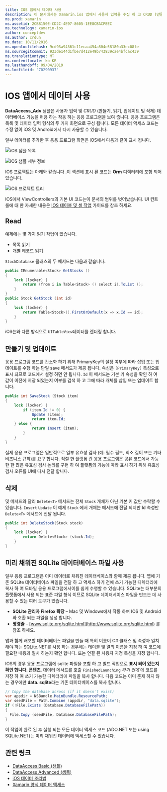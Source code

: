 ```yaml
---
title: IOS 앱에서 데이터 사용
description: 이 문서에서는 Xamarin.ios 앱에서 사용자 입력을 수집 하 고 CRUD (만들기, 읽기, 업데이트 및 삭제) 데이터베이스 작업을 수행 하는 방법을 보여 주는 DataAccess_Adv 샘플에 대해 설명 합니다.
ms.prod: xamarin
ms.assetid: 2CB8150E-CD2C-4E97-8605-1EE8CBACFEEC
ms.technology: xamarin-ios
author: conceptdev
ms.author: crdun
ms.date: 10/11/2016
ms.openlocfilehash: 9cd93a94361c11ecaa454a804e58180a33ec08fe
ms.sourcegitcommit: 933de144d1fbe7d412e49b743839cae4bfcac439
ms.translationtype: MT
ms.contentlocale: ko-KR
ms.lasthandoff: 09/04/2019
ms.locfileid: "70290937"
---
```

# <a name="using-data-in-an-ios-app"></a>IOS 앱에서 데이터 사용

**DataAccess_Adv** 샘플은 사용자 입력 및 *CRUD* (만들기, 읽기, 업데이트 및 삭제) 데이터베이스 기능을 허용 하는 작동 하는 응용 프로그램을 보여 줍니다. 응용 프로그램은 목록 및 데이터 입력 형식의 두 가지 화면으로 구성 됩니다. 모든 데이터 액세스 코드는 수정 없이 iOS 및 Android에서 다시 사용할 수 있습니다.

일부 데이터를 추가한 후 응용 프로그램 화면은 iOS에서 다음과 같이 표시 됩니다.

 ![](using-data-in-an-app-images/image9.png "iOS 샘플 목록")

 ![](using-data-in-an-app-images/image10.png "iOS 샘플 세부 정보")

IOS 프로젝트는 아래와 같습니다 .이 섹션에 표시 된 코드는 **Orm** 디렉터리에 포함 되어 있습니다.

 ![](using-data-in-an-app-images/image13.png "iOS 프로젝트 트리")

IOS에서 ViewControllers의 기본 UI 코드는이 문서의 범위를 벗어났습니다.
UI 컨트롤에 대 한 자세한 내용은 [IOS 테이블 및 셀 작업](~/ios/user-interface/controls/tables/index.md) 가이드를 참조 하세요.

## <a name="read"></a>Read

예제에는 몇 가지 읽기 작업이 있습니다.

- 목록 읽기
- 개별 레코드 읽기


`StockDatabase` 클래스의 두 메서드는 다음과 같습니다.

```csharp
public IEnumerable<Stock> GetStocks ()
{
    lock (locker) {
        return (from i in Table<Stock> () select i).ToList ();
    }
}
public Stock GetStock (int id)
{
    lock (locker) {
        return Table<Stock>().FirstOrDefault(x => x.Id == id);
    }
}
```

iOS는와 다른 방식으로 `UITableView`데이터를 렌더링 합니다.

## <a name="create-and-update"></a>만들기 및 업데이트

응용 프로그램 코드를 간소화 하기 위해 PrimaryKey의 설정 여부에 따라 삽입 또는 업데이트를 수행 하는 단일 save 메서드가 제공 됩니다. 속성은 `[PrimaryKey]` 특성으로 표시 되므로 코드에서 설정 하면 안 됩니다. `Id`
이 메서드는 기본 키 속성을 확인 하 여 값이 이전에 저장 되었는지 여부를 검색 하 고 그에 따라 개체를 삽입 또는 업데이트 합니다.

```csharp
public int SaveStock (Stock item)
{
    lock (locker) {
        if (item.Id != 0) {
            Update (item);
            return item.Id;
    } else {
            return Insert (item);
        }
    }
}
```



실제 응용 프로그램은 일반적으로 일부 유효성 검사 (예: 필수 필드, 최소 길이 또는 기타 비즈니스 규칙)를 요구 합니다.
적절 한 플랫폼 간 응용 프로그램은 공유 코드에서 가능한 한 많은 유효성 검사 논리를 구현 하 여 플랫폼의 기능에 따라 표시 하기 위해 유효성 검사 오류를 UI에 다시 전달 합니다.

## <a name="delete"></a>삭제

및 메서드와 달리 `Delete<T>` 메서드는 전체 `Stock` 개체가 아닌 기본 키 값만 수락할 수 있습니다. `Insert` `Update`
이 예제 `Stock` 에서 개체는 메서드에 전달 되지만 Id 속성만 `Delete<T>` 메서드에 전달 됩니다.

```csharp
public int DeleteStock(Stock stock)
{
    lock (locker) {
        return Delete<Stock> (stock.Id);
    }
}
```

## <a name="using-a-pre-populated-sqlite-database-file"></a>미리 채워진 SQLite 데이터베이스 파일 사용

일부 응용 프로그램은 이미 데이터로 채워진 데이터베이스와 함께 제공 됩니다.
앱에 기존 SQLite 데이터베이스 파일을 전달 하 고 액세스 하기 전에 쓰기 가능한 디렉터리에 복사 하 여 모바일 응용 프로그램에서이를 쉽게 수행할 수 있습니다. SQLite는 대부분의 플랫폼에서 사용 되는 표준 파일 형식 이므로 SQLite 데이터베이스 파일을 만드는 데 사용할 수 있는 여러 도구가 있습니다.

- **SQLite 관리자 Firefox 확장** – Mac 및 Windows에서 작동 하며 IOS 및 Android와 호환 되는 파일을 생성 합니다.
- **명령줄** – [www.sqlite.org/sqlite.html](http://www.sqlite.org/sqlite.html) 를 참조 하세요.


앱과 함께 배포할 데이터베이스 파일을 만들 때 특히 이름이 C# 클래스 및 속성과 일치 해야 하는 SQLite.NET를 사용 하는 경우에는 테이블 및 열의 이름을 지정 하 여 코드에 필요한 내용과 일치 하는지 확인 합니다. 또는 연결 된 사용자 지정 특성을 지정 합니다.

IOS의 경우 응용 프로그램에 sqlite 파일을 포함 하 고 빌드 작업으로 **표시 되어 있는지 확인 합니다. 콘텐츠**. 데이터 메서드를 호출 `FinishedLaunching` *하기 전에* 에 코드를 저장 하 여 쓰기 가능한 디렉터리에 파일을 복사 합니다. 다음 코드는 이미 존재 하지 않는 경우에만 **data. sqlite**라는 기존 데이터베이스를 복사 합니다.

```csharp
// Copy the database across (if it doesn't exist)
var appdir = NSBundle.MainBundle.ResourcePath;
var seedFile = Path.Combine (appdir, "data.sqlite");
if (!File.Exists (Database.DatabaseFilePath))
{
  File.Copy (seedFile, Database.DatabaseFilePath);
}
```

이 작업이 완료 된 후 실행 되는 모든 데이터 액세스 코드 (ADO.NET 또는 using SQLite.NET)는 미리 채워진 데이터에 액세스할 수 있습니다.


## <a name="related-links"></a>관련 링크

- [DataAccess Basic (샘플)](https://github.com/xamarin/mobile-samples/tree/master/DataAccess/Basic)
- [DataAccess Advanced (샘플)](https://github.com/xamarin/mobile-samples/tree/master/DataAccess/Advanced)
- [iOS 데이터 조리법](https://github.com/xamarin/recipes/tree/master/Recipes/ios/data/sqlite)
- [Xamarin 양식 데이터 액세스](~/xamarin-forms/data-cloud/data/databases.md)
